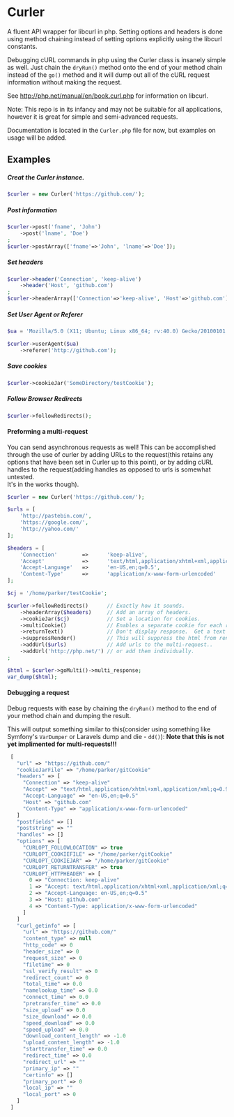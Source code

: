 # Curler


A fluent API wrapper for libcurl in php.  Setting options and headers is done using
method chaining instead of setting options explicitly using the libcurl constants.

Debugging cURL commands in php using the Curler class is insanely simple as well.
Just chain the `dryRun()` method onto the end of your method chain instead of
the `go()` method and it will dump out all of the cURL request information
without making the request.
 
See http://php.net/manual/en/book.curl.php for information on libcurl.

Note: This repo is in its infancy and may not be suitable for all
applications, however it is great for simple and semi-advanced 
requests.

Documentation is located in the `Curler.php` file for now, but examples on usage will be added.

## Examples

##### Creat the Curler instance.

```php
$curler = new Curler('https://github.com/');
```

##### Post information

```php
$curler->post('fname', 'John')
    ->post('lname', 'Doe')
;
$curler->postArray(['fname'=>'John', 'lname'=>'Doe']);
```

##### Set headers

```php
$curler->header('Connection', 'keep-alive')
    ->header('Host', 'github.com')
;
$curler->headerArray(['Connection'=>'keep-alive', 'Host'=>'github.com']);
```

##### Set User Agent or Referer

```php
$ua = 'Mozilla/5.0 (X11; Ubuntu; Linux x86_64; rv:40.0) Gecko/20100101 Firefox/40.0';

$curler->userAgent($ua)
    ->referer('http://github.com');
```

##### Save cookies

```php
$curler->cookieJar('SomeDirectory/testCookie');
```

##### Follow Browser Redirects

```php
$curler->followRedirects();
```

#### Preforming a multi-request

You can send asynchronous requests as well!  This can be accomplished through the use of curler by
adding URLs to the request(this retains any options that have been set in Curler up to this point),
or by adding cURL handles to the request(adding handles as opposed to urls is somewhat untested.  
It's in the works though).

```php
$curler = new Curler('https://github.com/');

$urls = [
    'http://pastebin.com/',
    'https://google.com/',
    'http://yahoo.com/'
];

$headers = [
    'Connection'        =>      'keep-alive',
    'Accept'            =>      'text/html,application/xhtml+xml,application/xml;q=0.9,*/*;q=0.8',
    'Accept-Language'   =>      'en-US,en;q=0.5',
    'Content-Type'      =>      'application/x-www-form-urlencoded'
];

$cj = '/home/parker/testCookie';

$curler->followRedirects()      // Exactly how it sounds.
    ->headerArray($headers)     // Add an array of headers.
    ->cookieJar($cj)            // Set a location for cookies.
    ->multiCookie()             // Enables a separate cookie for each request(numbered).
    ->returnText()              // Don't display response.  Get a text string.
    ->suppressRender()          // This will suppress the html from rendering if it is echoed.
    ->addUrl($urls)             // Add urls to the multi-request..
    ->addUrl('http://php.net/') // or add them individually.
;

$html = $curler->goMulti()->multi_response;
var_dump($html);
 ```

#### Debugging a request
Debug requests with ease by chaining the `dryRun()` method to the end of your method chain and dumping the result.

This will output something similar to this(consider using something like Symfony's `VarDumper` or Laravels dump and die - `dd()`):  **Note that this is not yet implimented for multi-requests!!!**

```php
 [
   "url" => "https://github.com/"
   "cookieJarFile" => "/home/parker/gitCookie"
   "headers" => [
     "Connection" => "keep-alive"
     "Accept" => "text/html,application/xhtml+xml,application/xml;q=0.9,*/*;q=0.8"
     "Accept-Language" => "en-US,en;q=0.5"
     "Host" => "github.com"
     "Content-Type" => "application/x-www-form-urlencoded"
   ]
   "postfields" => []
   "poststring" => ""
   "handles" => []
   "options" => [
     "CURLOPT_FOLLOWLOCATION" => true
     "CURLOPT_COOKIEFILE" => "/home/parker/gitCookie"
     "CURLOPT_COOKIEJAR" => "/home/parker/gitCookie"
     "CURLOPT_RETURNTRANSFER" => true
     "CURLOPT_HTTPHEADER" => [
       0 => "Connection: keep-alive"
       1 => "Accept: text/html,application/xhtml+xml,application/xml;q=0.9,*/*;q=0.8"
       2 => "Accept-Language: en-US,en;q=0.5"
       3 => "Host: github.com"
       4 => "Content-Type: application/x-www-form-urlencoded"
     ]
   ]
   "curl_getinfo" => [
     "url" => "https://github.com/"
     "content_type" => null
     "http_code" => 0
     "header_size" => 0
     "request_size" => 0
     "filetime" => 0
     "ssl_verify_result" => 0
     "redirect_count" => 0
     "total_time" => 0.0
     "namelookup_time" => 0.0
     "connect_time" => 0.0
     "pretransfer_time" => 0.0
     "size_upload" => 0.0
     "size_download" => 0.0
     "speed_download" => 0.0
     "speed_upload" => 0.0
     "download_content_length" => -1.0
     "upload_content_length" => -1.0
     "starttransfer_time" => 0.0
     "redirect_time" => 0.0
     "redirect_url" => ""
     "primary_ip" => ""
     "certinfo" => []
     "primary_port" => 0
     "local_ip" => ""
     "local_port" => 0
   ]
 ]
```
